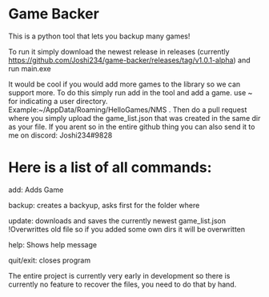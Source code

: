 # Game Backer
This is a python tool that lets you backup many games!

To run it simply download the newest release in releases (currently https://github.com/Joshi234/game-backer/releases/tag/v1.0.1-alpha)
and run main.exe

It would be cool if you would add more games to the library so we can support more. To do this simply run add in the tool and add a game. use ~ for indicating a user directory. Example:~/AppData/Roaming/HelloGames/NMS . Then do a pull request where you simply upload the game_list.json that was created in the same dir as your file. If you arent so in the entire github thing you can also send it to me on discord: Joshi234#9828

# Here is a list of all commands:
add: Adds Game

backup: creates a backyup, asks first for the folder where

update: downloads and saves the currently newest game_list.json !Overwrittes old file so if you added some own dirs it will be overwritten

help: Shows help message

quit/exit: closes program

The entire project is currently very early in development so there is currently no feature to recover the files, you need to do that by hand.
